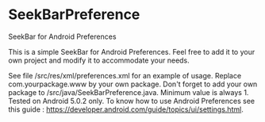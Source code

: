 # SeekBarPreference
SeekBar for Android Preferences

This is a simple SeekBar for Android Preferences. Feel free to add it to your own project and modify it to accommodate your needs.

See file /src/res/xml/preferences.xml for an example of usage. Replace com.yourpackage.www by your own package. Don't forget to add your own package to /src/java/SeekBarPreference.java. Minimum value is always 1. Tested on Android 5.0.2 only. To know how to use Android Preferences see this guide : https://developer.android.com/guide/topics/ui/settings.html.

